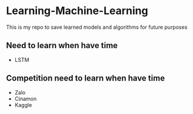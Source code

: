 # Learning-Machine-Learning
This is my repo to save learned models and algorithms for future purposes


## Need to learn when have time
- LSTM


## Competition need to learn when have time
- Zalo
- Cinamon
- Kaggle
